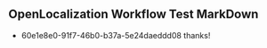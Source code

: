 ## OpenLocalization Workflow Test MarkDown
* 60e1e8e0-91f7-46b0-b37a-5e24daeddd08 thanks!

<!--HONumber=Aug16_HO3-->


